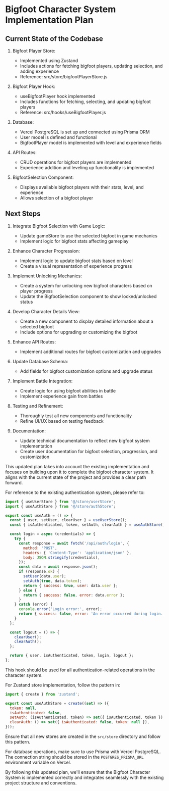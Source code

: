 # Bigfoot Character System Implementation Plan

## Current State of the Codebase

1. Bigfoot Player Store:
   - Implemented using Zustand
   - Includes actions for fetching bigfoot players, updating selection, and adding experience
   - Reference: src/store/bigfootPlayerStore.js

2. Bigfoot Player Hook:
   - useBigfootPlayer hook implemented
   - Includes functions for fetching, selecting, and updating bigfoot players
   - Reference: src/hooks/useBigfootPlayer.js

3. Database:
   - Vercel PostgreSQL is set up and connected using Prisma ORM
   - User model is defined and functional
   - BigfootPlayer model is implemented with level and experience fields

4. API Routes:
   - CRUD operations for bigfoot players are implemented
   - Experience addition and leveling up functionality is implemented

5. BigfootSelection Component:
   - Displays available bigfoot players with their stats, level, and experience
   - Allows selection of a bigfoot player

## Next Steps

1. Integrate Bigfoot Selection with Game Logic:
   - Update gameStore to use the selected bigfoot in game mechanics
   - Implement logic for bigfoot stats affecting gameplay

2. Enhance Character Progression:
   - Implement logic to update bigfoot stats based on level
   - Create a visual representation of experience progress

3. Implement Unlocking Mechanics:
   - Create a system for unlocking new bigfoot characters based on player progress
   - Update the BigfootSelection component to show locked/unlocked status

4. Develop Character Details View:
   - Create a new component to display detailed information about a selected bigfoot
   - Include options for upgrading or customizing the bigfoot

5. Enhance API Routes:
   - Implement additional routes for bigfoot customization and upgrades

6. Update Database Schema:
   - Add fields for bigfoot customization options and upgrade status

7. Implement Battle Integration:
   - Create logic for using bigfoot abilities in battle
   - Implement experience gain from battles

8. Testing and Refinement:
   - Thoroughly test all new components and functionality
   - Refine UI/UX based on testing feedback

9. Documentation:
   - Update technical documentation to reflect new bigfoot system implementation
   - Create user documentation for bigfoot selection, progression, and customization

This updated plan takes into account the existing implementation and focuses on building upon it to complete the bigfoot character system. It aligns with the current state of the project and provides a clear path forward.

For reference to the existing authentication system, please refer to:

```javascript:src/hooks/useAuth.js
import { useUserStore } from '@/store/userStore';
import { useAuthStore } from '@/store/authStore';

export const useAuth = () => {
  const { user, setUser, clearUser } = useUserStore();
  const { isAuthenticated, token, setAuth, clearAuth } = useAuthStore();

  const login = async (credentials) => {
    try {
      const response = await fetch('/api/auth/login', {
        method: 'POST',
        headers: { 'Content-Type': 'application/json' },
        body: JSON.stringify(credentials),
      });
      const data = await response.json();
      if (response.ok) {
        setUser(data.user);
        setAuth(true, data.token);
        return { success: true, user: data.user };
      } else {
        return { success: false, error: data.error };
      }
    } catch (error) {
      console.error('Login error:', error);
      return { success: false, error: 'An error occurred during login. Please try again.' };
    }
  };

  const logout = () => {
    clearUser();
    clearAuth();
  };

  return { user, isAuthenticated, token, login, logout };
};
```

This hook should be used for all authentication-related operations in the character system.

For Zustand store implementation, follow the pattern in:

```javascript:src/store/authStore.js
import { create } from 'zustand';

export const useAuthStore = create((set) => ({
  token: null,
  isAuthenticated: false,
  setAuth: (isAuthenticated, token) => set({ isAuthenticated, token }),
  clearAuth: () => set({ isAuthenticated: false, token: null }),
}));
```

Ensure that all new stores are created in the `src/store` directory and follow this pattern.

For database operations, make sure to use Prisma with Vercel PostgreSQL. The connection string should be stored in the `POSTGRES_PRISMA_URL` environment variable on Vercel.

By following this updated plan, we'll ensure that the Bigfoot Character System is implemented correctly and integrates seamlessly with the existing project structure and conventions.
